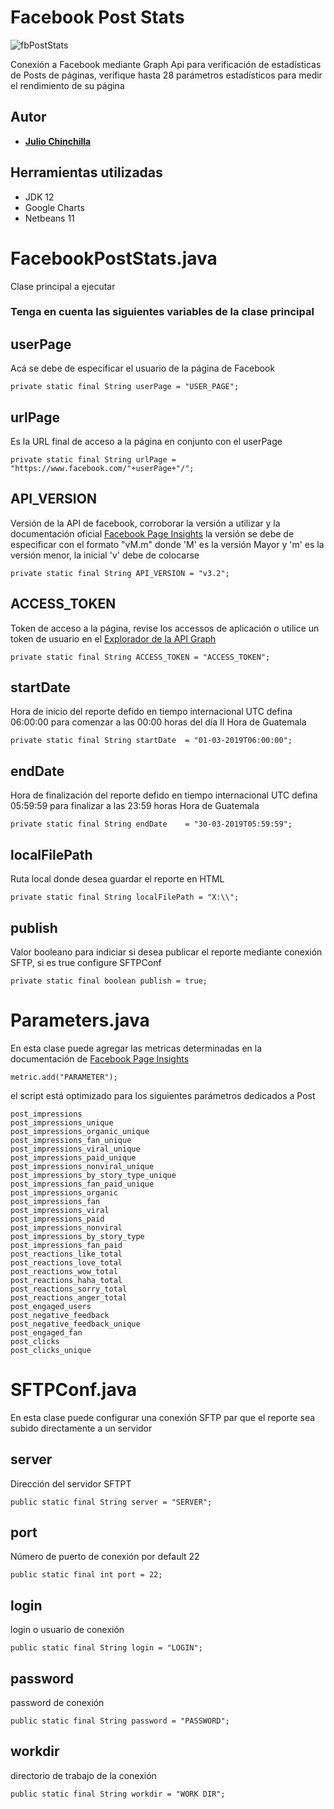 # Facebook Post Stats

![fbPostStats](https://i.imgur.com/NNVEQZX.png)

Conexión a Facebook mediante Graph Api para verificación de estadísticas de Posts de páginas, verifique hasta 28 parámetros estadísticos para medir el rendimiento de su página

## Autor
* [**Julio Chinchilla**](https://www.linkedin.com/in/juliofcv)

## Herramientas utilizadas
* JDK 12
* Google Charts
* Netbeans 11

# FacebookPostStats.java
Clase principal a ejecutar

### Tenga en cuenta las siguientes variables de la clase principal

## userPage
Acá se debe de especificar el usuario de la página de Facebook
```
private static final String userPage = "USER_PAGE";
```

## urlPage
Es la URL final de acceso a la página en conjunto con el userPage
```
private static final String urlPage = "https://www.facebook.com/"+userPage+"/";
```
     
## API_VERSION
Versión de la API de facebook, corroborar la versión a utilizar y la documentación oficial [Facebook Page Insights](https://developers.facebook.com/docs/graph-api/reference/insights) la versión se debe de especificar con el formato "vM.m" donde 'M' es la versión Mayor y 'm' es la versión menor, la inicial 'v' debe de colocarse
```
private static final String API_VERSION = "v3.2";    
```

## ACCESS_TOKEN
Token de acceso a la página, revise los accessos de aplicación o utilice un token de usuario en el [Explorador de la API Graph](https://developers.facebook.com/tools/explorer/)
```
private static final String ACCESS_TOKEN = "ACCESS_TOKEN";
```

## startDate
Hora de inicio del reporte defido en tiempo internacional UTC
defina 06:00:00 para comenzar a las 00:00 horas del día II Hora de Guatemala
```
private static final String startDate  = "01-03-2019T06:00:00";
```

## endDate
Hora de finalización del reporte defido en tiempo internacional UTC
defina 05:59:59 para finalizar a las 23:59 horas Hora de Guatemala
```
private static final String endDate    = "30-03-2019T05:59:59";
```

## localFilePath
Ruta local donde desea guardar el reporte en HTML
```
private static final String localFilePath = "X:\\";
```
     
## publish
Valor booleano para indiciar si desea publicar el reporte mediante conexión SFTP, si es true configure SFTPConf
```
private static final boolean publish = true;
```

# Parameters.java
En esta clase puede agregar las metricas determinadas en la documentación de [Facebook Page Insights](https://developers.facebook.com/docs/graph-api/reference/insights)
```
metric.add("PARAMETER");
```
el script está optimizado para los siguientes parámetros dedicados a Post
```
post_impressions
post_impressions_unique
post_impressions_organic_unique
post_impressions_fan_unique
post_impressions_viral_unique
post_impressions_paid_unique
post_impressions_nonviral_unique
post_impressions_by_story_type_unique
post_impressions_fan_paid_unique
post_impressions_organic
post_impressions_fan
post_impressions_viral
post_impressions_paid
post_impressions_nonviral
post_impressions_by_story_type
post_impressions_fan_paid
post_reactions_like_total
post_reactions_love_total
post_reactions_wow_total
post_reactions_haha_total
post_reactions_sorry_total
post_reactions_anger_total
post_engaged_users
post_negative_feedback
post_negative_feedback_unique
post_engaged_fan
post_clicks
post_clicks_unique
```

# SFTPConf.java
En esta clase puede configurar una conexión SFTP par que el reporte sea subido directamente a un servidor

## server
Dirección del servidor SFTPT
```
public static final String server = "SERVER";
```

## port
Número de puerto de conexión por default 22
```
public static final int port = 22;
```

## login
login o usuario de conexión
```
public static final String login = "LOGIN";
```

## password
password de conexión
```
public static final String password = "PASSWORD";
```

## workdir
directorio de trabajo de la conexión
```
public static final String workdir = "WORK DIR"; 
```

